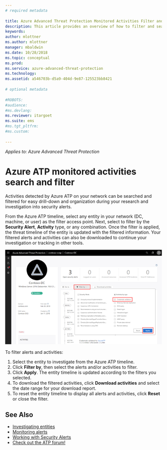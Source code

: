 ```yaml
---
# required metadata

title: Azure Advanced Threat Protection Monitored Activities Filter and Search | Microsoft Docs
description: This article provides an overview of how to filter and search monitored activities using Azure ATP.
keywords:
author: mlottner
ms.author: mlottner
manager: mbaldwin
ms.date: 10/28/2018
ms.topic: conceptual
ms.prod:
ms.service: azure-advanced-threat-protection
ms.technology:
ms.assetid: a546703b-d5a9-404d-9e87-125523bb8421

# optional metadata

#ROBOTS:
#audience:
#ms.devlang:
ms.reviewer: itargoet
ms.suite: ems
#ms.tgt_pltfrm:
#ms.custom:

---
```


*Applies to: Azure Advanced Threat Protection*


# Azure ATP monitored activities search and filter 

Activities detected by Azure ATP on your network can be searched and filtered for easy drill-down and organization during your research and investigation into security alerts.  

From the Azure ATP timeline, select any entity in your network (DC, machine, or user) as the filter access point. Next, select to filter by the **Security Alert**, **Activity** type, or any combination. Once the filter is applied, the threat timeline of the entity is updated with the filtered information. Your filtered alerts and activities can also be downloaded to continue your investigation or tracking in other tools. 

![Filter alerts and activities](./media/activities-filter.png)

To filter alerts and activities:
 1. Select the entity to investigate from the Azure ATP timeline. 
 2. Click **Filter by**, then select the alerts and/or activities to filter. 
 3. Click **Apply**. The entity timeline is updated according to the filters you selected. 
 4. To download the filtered activities, click **Download activities** and select the date range for your download report. 
 5. To reset the entity timeline to display all alerts and activities, click **Reset** or close the filter. 


## See Also
- [Investigating entities](investigate-entity.md)
- [Monitoring alerts](monitoring-alerts.md)
- [Working with Security Alerts](working-with-suspicious-activities.md)
- [Check out the ATP forum!](https://aka.ms/azureatpcommunity)
